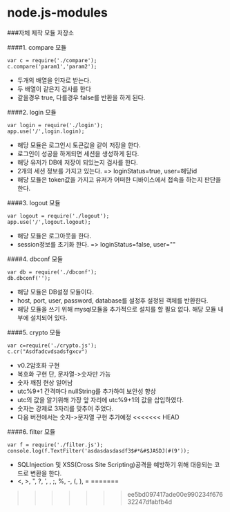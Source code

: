 # node.js-modules

###자체 제작 모듈 저장소

####1. compare 모듈
```
var c = require('./compare');
c.compare('param1','param2');
```
 - 두개의 배열을 인자로 받는다.
 - 두 배열이 같은지 검사를 한다
 - 같을경우 true, 다를경우 false를 반환을 하게 된다.
 
####2. login 모듈
```
var login = require('./login');
app.use('/',login.login);
```
 - 해당 모듈은 로그인시 토큰값을 같이 저장을 한다.
 - 로그인이 성공을 하게되면 세션을 생성하게 된다.
 - 해당 유저가 DB에 저장이 되있는지 검사를 한다.
 - 2개의 세션 정보를 가지고 있는다. => loginStatus=true, user=해당id
 - 해당 모듈은 token값을 가지고 유저가 어떠한 디바이스에서 접속을 하는지 판단을 한다.

####3. logout 모듈
```
var logout = require('./logout');
app.use('/',logout.logout);
```
 - 해당 모듈은 로그아웃을 한다.
 - session정보를 초기화 한다. => loginStatus=false, user=""

####4. dbconf 모듈
```
var db = require('./dbconf');
db.dbconf('');
```
 - 해당 모듈은 DB설정 모듈이다.
 - host, port, user, password, database를 설정후 설정된 객체를 반환한다.
 - 해당 모듈을 쓰기 위해 mysql모듈을 추가적으로 설치를 할 필요 없다. 해당 모듈 내부에 설치되어 있다.

####5. crypto 모듈
```
var c=require('./crypto.js');
c.cr("Asdfadcvdsadsfgxcv")
```
 - v0.2암호화 구현
 - 복호화 구현 단, 문자열->숫자만 가능
 - 숫자 깨짐 현상 일어남
 - utc%9+1 간격마다 nullString를 추가하여 보안성 향상
 - utc의 값을 알기위해 가장 앞 자리에 utc%9+1의 값을 삽입하였다.
 - 숫자는 강제로 3자리를 맞추어 주었다.
 - 다음 버전에서는 숫자->문자열 구현 추가예정
<<<<<<< HEAD

####6. filter 모듈
```
var f = require('./filter.js');
console.log(f.TextFilter('asdasdasdasdf3$#*&#$JASDJ(#(9'));
```
 - SQLInjection 및 XSS(Cross Site Scripting)공격을 예방하기 위해 대응되는 코드로 변환을 한다.
 - <, >, ", ?, ', \, ;, %, -, (, ), =
=======
>>>>>>> ee5bd097417ade00e990234f67632247dfabfb4d
